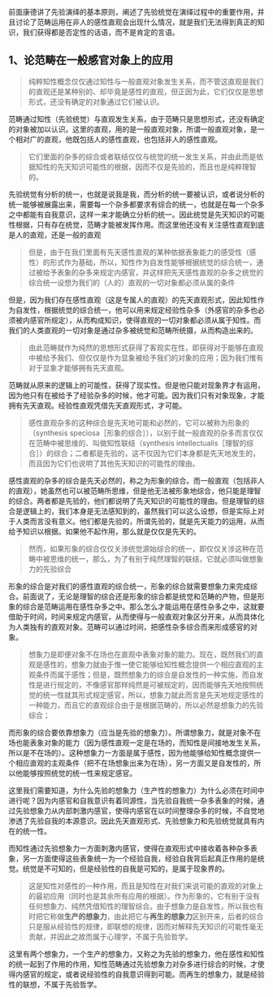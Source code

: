 <p>前面康德讲了先验演绎的基本原则，阐述了先验统觉在演绎过程中的重要作用，并且讨论了范畴运用在非人的感性直观会出现什么情况，就是我们无法得到真正的知识，我们获得都是否定性的话语，而不是肯定的言语。</p><h2>1、论范畴在一般感官对象上的应用</h2><blockquote>纯粹知性概念仅仅通过知性与一般直观对象发生关系，而不管这直观是我们的直观还是某种别的、却毕竟是感性的直观，但正因为此，它们仅仅是思想形式，还没有确定的对象通过它们被认识。</blockquote><p>范畴通过知性（先验统觉）与直观发生关系，由于范畴只是思想形式，还没有确定的对象被加以认识。这里的直观，用的是一般直观对象，所谓一般直观对象，是一个相对广的直观，他既包括人的感性直观，也包括非人的感性直观。</p><blockquote>它们里面的杂多的综合或者联结仅仅与统觉的统一发生关系，并由此而是依据知性的先天知识可能性的根据，因而不仅是先验的，而且也是纯粹理智的。</blockquote><p>先验统觉有分析的统一，也就是说我是我，而分析的统一要被认识，或者说分析的统一能够被展露出来，需要每一个杂多都要求有综合的统一，也就是在每一个杂多之中都能有自我意识，这样一来才能确立分析的统一。因此统觉是先天知识的可能性根据，只有存在统觉，范畴才能被发挥作用。而这里他还没有关注感性直观到底是人的直观，还是一般的直观</p><blockquote>但是，由于在我们里面有先天感性直观的某种依据表象能力的感受性（感性）的形式作为基础，所以，知性作为自发性能够根据统觉的综合统一，通过被给予表象的杂多来规定内感官，并这样把先天感性直观的杂多之统觉的综合统一设想为我们的（人的）直观的一切对象都必须从属的条件</blockquote><p>但是，因为我们存在感性直观（这是专属人的直观）的先天直观形式，因此知性作为自发性，根据统觉的综合统一，他可以用来规定经验性杂多（外感官的杂多也必须被内感官所规定），从而构成知识，使得直观的一切对象都必须从属于知性。而我们的人类直观的一切对象是通过杂多被统觉和范畴所统摄，从而构造出来的。</p><blockquote>由此范畴就作为纯然的思想形式获得了客观实在性，即获得对于能够在直观中被给予我们、但仅仅是作为显象被给予我们的对象的应用；因为我们惟有对于显象才能够拥有先天直观。</blockquote><p>范畴就从原来的逻辑上的可能性，获得了现实性。但是他只能对现象界才有运用，因为他只有在被给予了经验杂多的时候，他才可能。因为我们只有对象现象，才能拥有先天直观。经验性直观凭借先天直观形式，才可能。</p><blockquote>感性直观杂多的这种综合是先天地可能和必然的，它可以被称为形象的（synthesis speciosa［形象的综合］），以别于就一般直观的杂多而言仅仅在范畴中被思维的、叫做知性联结（synthesis intellectualis［理智的综合］）的综合；二者都是先验的，这不仅因为它们本身都是先天地发生的，而且因为它们也说明了其他先天知识的可能性的理由。</blockquote><p>感性直观的杂多的综合是先天必然的，称之为形象的综合。而一般直观（包括非人的直观），她虽然也可以被范畴所思维，但是他无法被形象地综合，他只能是理智的综合。两者都是先验的，他们都说明了先天知识的可能性的理由。但是理智的综合是逻辑上的，我们本身是无法感知到的，虽然我们可以这么设想，但是实际上对于人类而言没有意义。他们都是先验的，所谓先验的，就是先天能力的运用，从而给予知识以根据。如果他不起作用，那么就是仅仅是先天的。</p><blockquote>然而，如果形象的综合仅仅关涉统觉源始综合的统一，即仅仅关涉这种在范畴中被思维的统一，那么，为了有别于纯然理智的联结，它就必须叫做想象力的先验综合</blockquote><p>形象的综合是对我们的感性直观的综合统一，形象的综合就需要想象力来完成综合。前面说了，无论是理智的综合还是形象的综合都是统觉和范畴的产物，但是形象的综合是范畴运用在感性杂多之中。那么怎么才能运用在感性杂多之中，这就要借助于时间，时间来规定内感官，从而使得与一般直观对象区分开来，从而具体化为人类独有的直观对象。范畴可以通过时间，把感性杂多综合而来形成感官的对象。</p><blockquote>想象力是即便对象不在场也在直观中表象对象的能力。现在，既然我们的直观是感性的，想象力就由于惟一使它能够给知性概念提供一个相应直观的主观条件而属于感性；但是，既然想象力的综合是自发性的一种实施，而自发性是进行规定的，不像感官那样纯然是可被规定的，因而能够先天地按照统觉的统一性就其形式规定感官，所以，想象力就此而言是先天地规定感性的一种能力，而且它的直观综合由于是根据范畴的，所以必然是想象力的先验综合；</blockquote><p>而形象的综合要依靠想象力（应当是先验的想象力）。所谓想象力，就是对象不在场也能表象对象的能力（因为感性直观一定是在场的，而知性是间接地发生关系，所以是不在场的）。这种想象力一方面是属于感性，因为他能够给知性概念提供一个相应直观的主观条件（把不在场想象出来为在场），另一方面又是自发性的，所以他能够按照统觉的统一性来规定感官。</p><p>这里我们需要知道，为什么先验的想象力（生产性的想象力）为什么必须在时间中进行呢？因为内感官和自我意识有着同源性，当先验自我统一杂多表象的时候，通过先验想象力从内部刺激内感官，使得内感官在以时间整理杂多的时候，不自觉地渗透了先验自我的本源意识。因此先天直观形式、先验想象力和先验统觉就具有内在的统一性。</p><p>而知性通过先验想象力一方面刺激内感官，使得在直观形式中接收着各种杂多表象，另一方面使得这些表象统一为一个经验自我，经验自我背后起真正作用的是统觉。统觉是不可知的，但是经验性的自我是可知的，是属于现象界的。</p><blockquote>这是知性对感性的一种作用，而且是知性在对我们来说可能的直观的对象上的最初应用（同时也是其余所有应用的根据）。作为形象的，它有别于没有任何想象力、纯然凭借知性的理智综合。由于想象力是自发性，所以我也有时把它称做<b>生产的想象力</b>，由此把它与<b>再生的想象力</b>区别开来，后者的综合只是服从经验性的规律，即联想的规律，因而对解释先天知识的可能性毫无贡献，并因此之故而属于心理学，不属于先验哲学。</blockquote><p>这里有两个想象力，一个生产的想象力，又称之为先验的想象力，他在感性和知性的统一起到了作用的作用，知性范畴通过先验想象力对杂多进行综合的时候，才使得内感官的规定，或者说经验性的自我意识得到可能。而再生的想象力，就是经验性的联想，不属于先验哲学。</p><p></p>